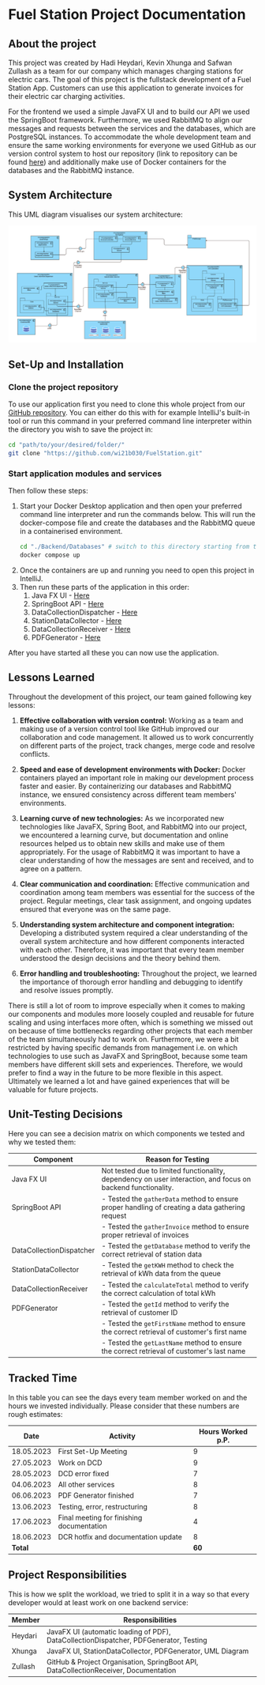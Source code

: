 # Fuel Station Project Documentation

## About the project

This project was created by Hadi Heydari, Kevin Xhunga and Safwan Zullash
as a team for our company which manages charging stations for electric cars. The goal of this project is the fullstack development 
of a Fuel Station App. Customers can use this application to generate invoices for their electric car charging activities. 

For the frontend we used a simple JavaFX UI and to build our API we used the SpringBoot framework. 
Furthermore, we used RabbitMQ to align our messages and requests between the services and the databases, which are PostgreSQL instances.
To accommodate the whole development team and ensure the same working environments for everyone we used GitHub 
as our version control system to host our repository (link to repository can be found [here](#clone-the-project-repository)) and additionally make use of Docker containers for the databases and the RabbitMQ instance.

## System Architecture

This UML diagram visualises our system architecture:

![UML-Diagramm](./SystemArchitectureUML.png)

## Set-Up and Installation

### Clone the project repository

To use our application first you need to clone this whole project from our [GitHub repository](https://github.com/wi21b030/FuelStation). 
You can either do this with for example IntelliJ's built-in tool or run this command in your preferred command line interpreter within the directory you wish to save the project in:

```bash
cd "path/to/your/desired/folder/"
git clone "https://github.com/wi21b030/FuelStation.git"
```

### Start application modules and services

Then follow these steps:

1. Start your Docker Desktop application and then open your preferred command line interpreter and run the commands below. This will run the docker-compose file and create the databases and the RabbitMQ queue in a containerised environment.
    ```bash
    cd "./Backend/Databases" # switch to this directory starting from the root directory of this project
    docker compose up
    ```
2. Once the containers are up and running you need to open this project in IntelliJ.
3. Then run these parts of the application in this order:
   1. Java FX UI - [Here](./Frontend/JavaFXApp/src/main/java/com/example/javafxapp/HelloApplication.java)
   2. SpringBoot API - [Here](./Backend/SpringApp/src/main/java/com/example/springapp/SpringAppApplication.java)
   3. DataCollectionDispatcher - [Here](./Backend/DataCollectionDispatcher/src/main/java/org/example/Main.java)
   4. StationDataCollector - [Here](./Backend/StationDataCollector/src/main/java/org/example/Main.java)
   5. DataCollectionReceiver - [Here](./Backend/DataCollectionReceiver/src/main/java/org/example/Main.java)
   6. PDFGenerator - [Here](./Backend/PDFGenerator/src/main/java/org/example/PdfGenerator/PDFGenerator.java)

After you have started all these you can now use the application.

## Lessons Learned

Throughout the development of this project, our team gained following key lessons:

1. **Effective collaboration with version control:** 
   Working as a team and making use of a version control tool like GitHub improved our collaboration and code management. 
   It allowed us to work concurrently on different parts of the project, track changes, merge code and resolve conflicts.

2. **Speed and ease of development environments with Docker:** 
   Docker containers played an important role in making our development process faster and easier. 
   By containerizing our databases and RabbitMQ instance, we ensured consistency across different team members' environments.

3. **Learning curve of new technologies:**
   As we incorporated new technologies like JavaFX, Spring Boot, and RabbitMQ into our project, 
   we encountered a learning curve, but documentation and online resources helped us to obtain 
   new skills and make use of them appropriately.
   For the usage of RabbitMQ it was important to have a clear understanding of how the messages are sent and received, and to agree on a pattern.

4. **Clear communication and coordination:** 
   Effective communication and coordination among team members was essential for the success of the project. 
   Regular meetings, clear task assignment, and ongoing updates ensured that everyone was on the same page.

5. **Understanding system architecture and component integration:** 
   Developing a distributed system required a clear understanding of the overall system architecture 
   and how different components interacted with each other. Therefore, it was important that every team member understood the
   design decisions and the theory behind them. 

6. **Error handling and troubleshooting:**
   Throughout the project, we learned the importance of thorough error handling and debugging 
   to identify and resolve issues promptly.

There is still a lot of room to improve especially when it comes to making our components and modules more loosely coupled and reusable
for future scaling and using interfaces more often, which is something we missed out on because of time bottlenecks regarding other projects 
that each member of the team simultaneously had to work on. Furthermore, we were a bit restricted by having specific demands from management
i.e. on which technologies to use such as JavaFX and SpringBoot, because some team members have different skill sets and experiences.
Therefore, we would prefer to find a way in the future to be more flexible in this aspect. Ultimately we learned a lot and have gained experiences
that will be valuable for future projects.

## Unit-Testing Decisions

Here you can see a decision matrix on which components we tested and why we tested them:

| Component                | Reason for Testing                                                                                           |
|--------------------------|--------------------------------------------------------------------------------------------------------------|
| Java FX UI               | Not tested due to limited functionality, dependency on user interaction, and focus on backend functionality. |
| SpringBoot API           | - Tested the `gatherData` method to ensure proper handling of creating a data gathering request              |
|                          | - Tested the `gatherInvoice` method to ensure proper retrieval of invoices                                   |
| DataCollectionDispatcher | - Tested the `getDatabase` method to verify the correct retrieval of station data                            |
| StationDataCollector     | - Tested the `getKWH` method to check the retrieval of kWh data from the queue                               |
| DataCollectionReceiver   | - Tested the `calculateTotal` method to verify the correct calculation of total kWh                          |
| PDFGenerator             | - Tested the `getId` method to verify the retrieval of customer ID                                           |
|                          | - Tested the `getFirstName` method to ensure the correct retrieval of customer's first name                  |
|                          | - Tested the `getLastName` method to ensure the correct retrieval of customer's last name                    |

## Tracked Time

In this table you can see the days every team member worked on and the hours we invested individually. Please consider that these numbers are rough estimates:

| Date       | Activity                                  | Hours Worked p.P. |
|------------|-------------------------------------------|-------------------|
| 18.05.2023 | First Set-Up Meeting                      | 9                 |
| 27.05.2023 | Work on DCD                               | 9                 |
| 28.05.2023 | DCD error fixed                           | 7                 |
| 04.06.2023 | All other services                        | 8                 |
| 06.06.2023 | PDF Generator finished                    | 7                 |
| 13.06.2023 | Testing, error, restructuring             | 8                 |
| 17.06.2023 | Final meeting for finishing documentation | 4                 |
| 18.06.2023 | DCR hotfix and documentation update       | 8                 |
| **Total**  |                                           | **60**            |

## Project Responsibilities

This is how we split the workload, we tried to split it in a way so that every developer would at least work on one backend service:

| Member  | Responsibilities                                                                      |
|---------|---------------------------------------------------------------------------------------|
| Heydari | JavaFX UI (automatic loading of PDF), DataCollectionDispatcher, PDFGenerator, Testing |
| Xhunga  | JavaFX UI, StationDataCollector, PDFGenerator, UML Diagram                            |
| Zullash | GitHub & Project Organisation, SpringBoot API, DataCollectionReceiver, Documentation  |






